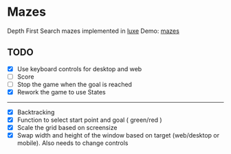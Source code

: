 # Mazes
Depth First Search mazes implemented in [luxe](https://github.com/underscorediscovery/luxe)
Demo: [mazes](http://blog.tisato.me/mazes/)


## TODO
- [x] Use keyboard controls for desktop and web
- [ ] Score
- [ ] Stop the game when the goal is reached
- [x] Rework the game to use States
---
- [x] Backtracking
- [x] Function to select start point and goal ( green/red )
- [x] Scale the grid based on screensize
- [x] Swap width and height of the window based on target (web/desktop or mobile). Also needs to change controls
